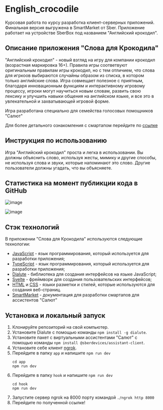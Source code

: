 # English_crocodile
Курсовая работа по курсу разработка клиент-серверных приложений. Финальная версия выгружена в SmartMarket от Sber. Приложение работает на устройстве SberBox под названием "Английский крокодил".

## Описание приложения "Слова для Крокодила"
"Английский крокодил" - новый взгляд на игру для компании крокодил (возрастная маркировка 16+). Правила игры соответвуют оригинальным правилам игры крокодил, но с тем отличием, что слова для игркоов выбираются случайны образом из списка, в котором только английские слова. Игра совмещает полезное с приятным, благодаря инновационным функциям и интерактивному игровому процессу, игроки могут научиться новым словам, развить свою лексику и улучшить навыки общения на английском языке, и все это в увлекательной и захватывающей игровой форме. 

Игра разработана специально для семейства голосовых помощников "Салют"

Для более детального ознакомления с смартапом перейдите по [ссылке](https://apps.sber.ru/salute-apps/45f102ab-d2b2-4f39-8be3-b59ffe0803dc/)

## Инструкция по использованию
Игра "Английский крокодил" проста и легка в использовании. Вы должны объяснить слово, используя жесты, мимику и другие способы, не используя слова и звуки, которые напоминают это слово. Другие пользователи должны угадать, что вы объясняете.

## Статистика на момент публикции кода в GitHub

![image](https://github.com/fesevu/English_crocodile/assets/105602239/56d2ecdf-1c6d-495f-91b3-50cea9b5beba)

![image](https://github.com/fesevu/English_crocodile/assets/105602239/52c0e878-1f74-4ee1-ae80-0c532636b04b)

## Стэк технологий

В приложении "Слова для Крокодила" используются следующие технологии:

- [JavaScript](https://developer.mozilla.org/en-US/docs/Web/JavaScript) - язык программирования, который используется для разработки приложения;
- [TypeScript](https://www.typescriptlang.org/docs/) - язык программирования, который используется для разработки приложения; 
- [Dialute](https://github.com/Dikower/Dialute) - библиотека для создания интерфейсов на языке JavaScript;
- [Svelte](https://svelte.dev/docs) - фреймворк для создания пользовательских интерфейсов;
- [HTML](https://developer.mozilla.org/en-US/docs/Web/HTML) и [CSS](https://developer.mozilla.org/en-US/docs/Web/CSS) - языки разметки и стилей, которые используются для создания веб-страниц.
- [SmartMarket](https://developers.sber.ru/docs/) - документация для разработки смартапов для ассистентов "Салют"

## Установка и локальный запуск

1. Клонируйте репозиторий на свой компьютер.
2. Установите Dialute с помощью команды `npm install -g dialute`.
3. Установите пакет с виртуальными ассистентами "Салют" с помощью команды `npm install @sberdevices/assistant-client`.
4. Установите себе клиент [ngrok](https://ngrok.com).
6. Перейдите в папку `app` и напишите `npm run dev`
   ```
   cd app
   npm run dev
      ```
6. Перейдите в папку `hook` и напишите `npm run dev`
   ```
   cd hook
   npm run dev
   ```
 7. Запустите сервер ngrok на 8000 порту командой `./ngrok http 8000`
 8. Перейдите по полученной ссылке!

